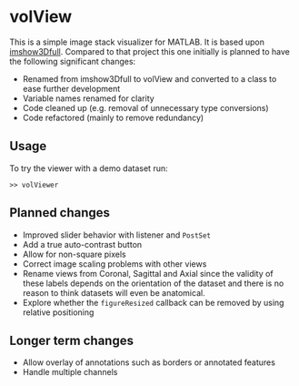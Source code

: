 # volView
This is a simple image stack visualizer for MATLAB. 
It is based upon [imshow3Dfull](https://www.mathworks.com/matlabcentral/fileexchange/47463-imshow3dfull). 
Compared to that project this one initially is planned to have the following significant changes:
* Renamed from imshow3Dfull to volView and converted to a class to ease further development
* Variable names renamed for clarity
* Code cleaned up (e.g. removal of unnecessary type conversions) 
* Code refactored (mainly to remove redundancy)



## Usage
To try the viewer with a demo dataset run:
```
>> volViewer
```

## Planned changes
* Improved slider behavior with listener and `PostSet`
* Add a true auto-contrast button 
* Allow for non-square pixels
* Correct image scaling problems with other views
* Rename views from Coronal, Sagittal and Axial since the validity of these labels depends on the orientation of the dataset and there is no reason to think datasets will even be anatomical. 
* Explore whether the `figureResized` callback can be removed by using relative positioning 

## Longer term changes
* Allow overlay of annotations such as borders or annotated features
* Handle multiple channels
